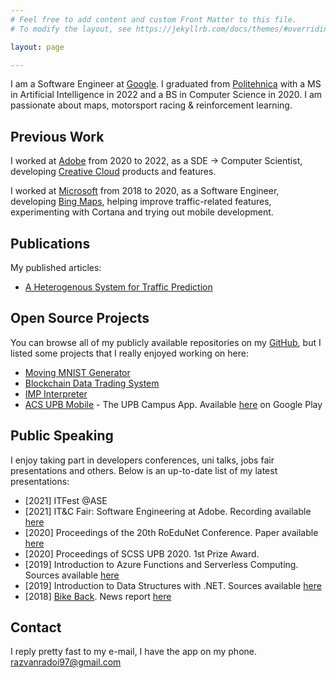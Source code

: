 ```yaml
---
# Feel free to add content and custom Front Matter to this file.
# To modify the layout, see https://jekyllrb.com/docs/themes/#overriding-theme-defaults

layout: page

---
```


I am a Software Engineer at [Google](https://www.google.com/).
I graduated from [Politehnica](https://upb.ro/) with a MS in Artificial Intelligence in 2022 and a BS in Computer Science in 2020.
I am passionate about maps, motorsport racing & reinforcement learning.

## Previous Work
I worked at [Adobe](https://https://www.adobe.com/) from 2020 to 2022, as a SDE -> Computer Scientist, developing [Creative Cloud](https://www.adobe.com/creativecloud.html) products and features.

I worked at [Microsoft](https://https://www.microsoft.com/) from 2018 to 2020, as a Software Engineer, developing [Bing Maps](https://bing.com/maps), helping improve traffic-related features, experimenting with Cortana and trying out mobile development.

## Publications
My published articles:
- [A Heterogenous System for Traffic Prediction](https://ieeexplore.ieee.org/document/9324885)

## Open Source Projects
You can browse all of my publicly available repositories on my [GitHub](https://github.com/razvanra2?tab=repositories), but I listed some projects that I really enjoyed working on here:
- [Moving MNIST Generator](https://github.com/razvanra2/moving_mnist_generator)
- [Blockchain Data Trading System](https://github.com/razvanra2/Blockchain-Data-Trading)
- [IMP Interpreter](https://github.com/razvanra2/IMP_Interpreter)
- [ACS UPB Mobile](https://github.com/acs-upb-mobile) - The UPB Campus App. Available [here](https://play.google.com/store/apps/details?id=ro.pub.acs.acs_upb_mobile) on Google Play

## Public Speaking
I enjoy taking part in developers conferences, uni talks, jobs fair presentations and others.
Below is an up-to-date list of my latest presentations:
- [2021] ITFest @ASE
- [2021] IT&C Fair: Software Engineering at Adobe. Recording available [here](https://www.youtube.com/watch?v=T9kICODy5go)
- [2020] Proceedings of the 20th RoEduNet Conference. Paper available [here](https://ieeexplore.ieee.org/document/9324885)
- [2020] Proceedings of SCSS UPB 2020. 1st Prize Award.
- [2019] Introduction to Azure Functions and Serverless Computing. Sources available [here](https://github.com/microsoft-dx/azure-functions-demo)
- [2019] Introduction to Data Structures with .NET. Sources available [here](https://github.com/razvanra2/dotnet-training)
- [2018] [Bike Back](https://innovationlabs.ro/teams/Bike%20Back). News report [here](https://stirileprotv.ro/ilikeit/smart-things/aplicatia-care-va-fluidiza-traficul-din-capitala-inventata-de-cativa-tineri-cum-functioneaza.html)

## Contact
I reply pretty fast to my e-mail, I have the app on my phone.
[razvanradoi97@gmail.com](mailto:razvanradoi97@gmail.com)
